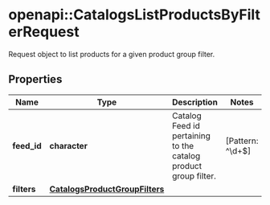 # openapi::CatalogsListProductsByFilterRequest

Request object to list products for a given product group filter.

## Properties
Name | Type | Description | Notes
------------ | ------------- | ------------- | -------------
**feed_id** | **character** | Catalog Feed id pertaining to the catalog product group filter. | [Pattern: ^\\d+$] 
**filters** | [**CatalogsProductGroupFilters**](CatalogsProductGroupFilters.md) |  | 


